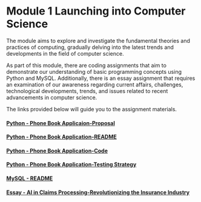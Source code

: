# Module 1 Launching into Computer Science

The module aims to explore and investigate the fundamental theories and practices of computing, gradually delving into the latest trends and developments in the field of computer science.

As part of this module, there are coding assignments that aim to demonstrate our understanding of basic programming concepts using Python and MySQL. Additionally, there is an essay assignment that requires an examination of our awareness regarding current affairs, challenges, technological developments, trends, and issues related to recent advancements in computer science.

The links provided below will guide you to the assignment materials. 

#### [Python - Phone Book Applicaion-Proposal](https://helenhelene.github.io/eportfolio/pdf/Module01_Python_Proposal.pdf)
#### [Python - Phone Book Application-README](https://helenhelene.github.io/eportfolio/pdf/Module01_Python_README.pdf)
#### [Python - Phone Book Application-Code](https://helenhelene.github.io/eportfolio/pdf/Module01_Python_Code.pdf)
#### [Python - Phone Book Application-Testing Strategy](https://helenhelene.github.io/eportfolio/pdf/Module01_Python_TestingStrategy.pdf)

#### [MySQL - README](https://helenhelene.github.io/eportfolio/pdf/Module01_MySQL_README.pdf)

#### [Essay - AI in Claims Processing-Revolutionizing the Insurance Industry](https://helenhelene.github.io/eportfolio/pdf/Module01_AI_InsurClaims.pdf)


